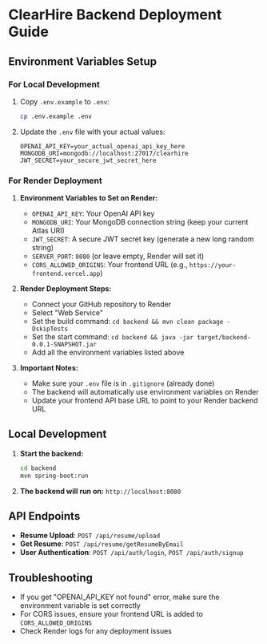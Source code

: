 # ClearHire Backend Deployment Guide

## Environment Variables Setup

### For Local Development
1. Copy `.env.example` to `.env`:
   ```bash
   cp .env.example .env
   ```

2. Update the `.env` file with your actual values:
   ```env
   OPENAI_API_KEY=your_actual_openai_api_key_here
   MONGODB_URI=mongodb://localhost:27017/clearhire
   JWT_SECRET=your_secure_jwt_secret_here
   ```

### For Render Deployment

1. **Environment Variables to Set on Render:**
   - `OPENAI_API_KEY`: Your OpenAI API key
   - `MONGODB_URI`: Your MongoDB connection string (keep your current Atlas URI)
   - `JWT_SECRET`: A secure JWT secret key (generate a new long random string)
   - `SERVER_PORT`: `8080` (or leave empty, Render will set it)
   - `CORS_ALLOWED_ORIGINS`: Your frontend URL (e.g., `https://your-frontend.vercel.app`)

2. **Render Deployment Steps:**
   - Connect your GitHub repository to Render
   - Select "Web Service"
   - Set the build command: `cd backend && mvn clean package -DskipTests`
   - Set the start command: `cd backend && java -jar target/backend-0.0.1-SNAPSHOT.jar`
   - Add all the environment variables listed above

3. **Important Notes:**
   - Make sure your `.env` file is in `.gitignore` (already done)
   - The backend will automatically use environment variables on Render
   - Update your frontend API base URL to point to your Render backend URL

## Local Development

1. **Start the backend:**
   ```bash
   cd backend
   mvn spring-boot:run
   ```

2. **The backend will run on:** `http://localhost:8080`

## API Endpoints

- **Resume Upload**: `POST /api/resume/upload`
- **Get Resume**: `POST /api/resume/getResumeByEmail`
- **User Authentication**: `POST /api/auth/login`, `POST /api/auth/signup`

## Troubleshooting

- If you get "OPENAI_API_KEY not found" error, make sure the environment variable is set correctly
- For CORS issues, ensure your frontend URL is added to `CORS_ALLOWED_ORIGINS`
- Check Render logs for any deployment issues

